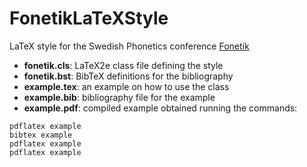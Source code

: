 # FonetikLaTeXStyle
LaTeX style for the Swedish Phonetics conference [Fonetik](http://fonetik.se/)

* __fonetik.cls__: LaTeX2e class file defining the style
* __fonetik.bst__: BibTeX definitions for the bibliography
* __example.tex__: an example on how to use the class
* __example.bib__: bibliography file for the example
* __example.pdf__: compiled example obtained running the commands:
```
pdflatex example
bibtex example
pdflatex example
pdflatex example
```